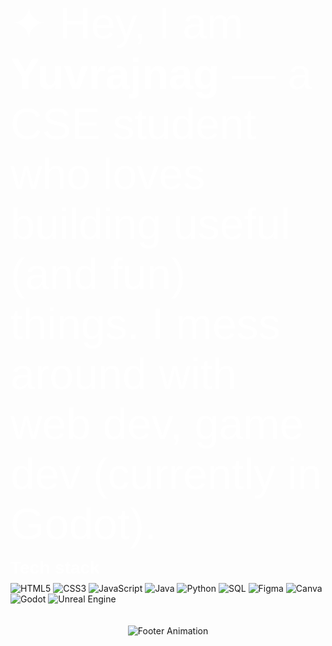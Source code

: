 <!-- Orbitron font link -->
<link href="https://fonts.googleapis.com/css2?family=Orbitron:wght@400;700&display=swap" rel="stylesheet">

<!-- === About Me === -->
<p style="font-family:'Orbitron',sans-serif; font-size:5em; color:#FFFFFF; margin-bottom:0.2em;">
  ✦ Hey, I am <strong>Yuvrajnag </strong> — a CSE student who loves building useful (and fun) things. I mess around with web dev, game dev (currently in Godot).
</p>

<!-- === Tech Stack === -->
<h2 style="font-family:'Orbitron',sans-serif; font-size:2em; color:#FFFFFF; margin:0 0 8px;">Tech stack</h2>
<div>
  <img src="https://img.shields.io/badge/HTML5-%230D1117?logo=html5&logoColor=white&style=flat" alt="HTML5" />
  <img src="https://img.shields.io/badge/CSS3-%230D1117?logo=css3&logoColor=white&style=flat" alt="CSS3" />
  <img src="https://img.shields.io/badge/JavaScript-%230D1117?logo=javascript&logoColor=white&style=flat" alt="JavaScript" />
  <img src="https://img.shields.io/badge/Java-%230D1117?logo=java&logoColor=white&style=flat" alt="Java" />
  <img src="https://img.shields.io/badge/Python-%230D1117?logo=python&logoColor=white&style=flat" alt="Python" />
  <img src="https://img.shields.io/badge/SQL-%230D1117?logo=postgresql&logoColor=white&style=flat" alt="SQL" />
  <img src="https://img.shields.io/badge/Figma-%230D1117?logo=figma&logoColor=white&style=flat" alt="Figma" />
  <img src="https://img.shields.io/badge/Canva-%230D1117?logo=canva&logoColor=white&style=flat" alt="Canva" />
  <img src="https://img.shields.io/badge/Godot-%230D1117?logo=godot-engine&logoColor=white&style=flat" alt="Godot" />
  <img src="https://img.shields.io/badge/Unreal_Engine-%230D1117?logo=unreal-engine&logoColor=white&style=flat" alt="Unreal Engine" />
</div>
<br>
<br>
<!-- === Footer Animation === -->
<div style="text-align:center;">
 <div align="center">
  <img src="https://readme-typing-svg.herokuapp.com?font=Fira+Code&size=20&duration=3000&pause=800&color=FFFFFF&center=true&width=400&lines=Keep+Building...;Stay+Dope..." alt="Footer Animation" />
</div>
</div>


